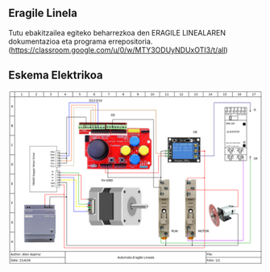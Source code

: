 ## Eragile Linela

Tutu ebakitzailea egiteko beharrezkoa den ERAGILE LINEALAREN dokumentazioa eta programa errepositoria.
(https://classroom.google.com/u/0/w/MTY3ODUyNDUxOTI3/t/all)

## Eskema Elektrikoa

<p float="left">
  <img src="Eskema elektrikoa.png" width="1200" />
</p>



